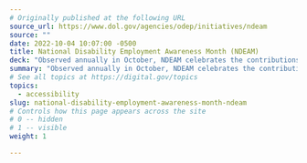```yaml
---
# Originally published at the following URL
source_url: https://www.dol.gov/agencies/odep/initiatives/ndeam
source: ""
date: 2022-10-04 10:07:00 -0500
title: National Disability Employment Awareness Month (NDEAM)
deck: "Observed annually in October, NDEAM celebrates the contributions of America’s workers with disabilities past and present and showcases supportive, inclusive employment policies and practices. In recognition of the important role people with disabilities play in a diverse and inclusive American workforce, the theme for NDEAM 2022, Disability: Part of the Equity Equation."
summary: "Observed annually in October, NDEAM celebrates the contributions of America’s workers with disabilities past and present and showcases supportive, inclusive employment policies and practices. In recognition of the important role people with disabilities play in a diverse and inclusive American workforce, the theme for NDEAM 2022, Disability: Part of the Equity Equation."
# See all topics at https://digital.gov/topics
topics:
  - accessibility
slug: national-disability-employment-awareness-month-ndeam
# Controls how this page appears across the site
# 0 -- hidden
# 1 -- visible
weight: 1

---
```

